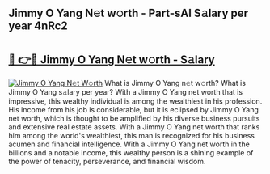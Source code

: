 ## Jimmy O Yang N𝚎t w𝚘rth - Part-sAI S𝚊lary per year 4nRc2

# <h2><a href="http://gc2ib9v.nevu.top/?p=Jimmy+O+Yang">🔗 👉🔴 Jimmy O Yang N𝚎t w𝚘rth - S𝚊lary</a></h2>

[![Jimmy O Yang N𝚎t W𝚘rth](https://i.imgur.com/Oavwk0R.jpeg)](http://gc2ib9v.nevu.top/?p=Jimmy+O+Yang)
What is Jimmy O Yang n𝚎t w𝚘rth? What is Jimmy O Yang s𝚊lary per year?
With a Jimmy O Yang net worth that is impressive, this wealthy individual is among the wealthiest in his profession. His income from his job is considerable, but it is eclipsed by Jimmy O Yang net worth, which is thought to be amplified by his diverse business pursuits and extensive real estate assets. With a Jimmy O Yang net worth that ranks him among the world's wealthiest, this man is recognized for his business acumen and financial intelligence. With a Jimmy O Yang net worth in the billions and a notable income, this wealthy person is a shining example of the power of tenacity, perseverance, and financial wisdom.
